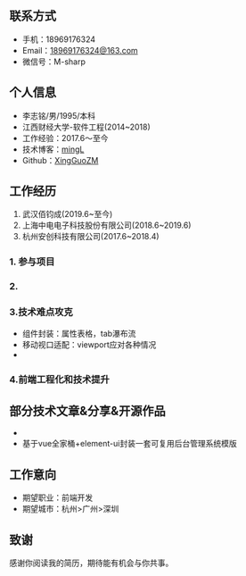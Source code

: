 
联系方式
---
- 手机：18969176324
- Email：18969176324@163.com
- 微信号：M-sharp

个人信息
---
- 李志铭/男/1995/本科
- 江西财经大学-软件工程(2014~2018)
- 工作经验：2017.6～至今
- 技术博客：[mingL](https://www.cnblogs.com/xingguozhiming/)
- Github：[XingGuoZM](https://github.com/XingGuoZM)

工作经历
---
1. 武汉佰钧成(2019.6~至今)
2. 上海中电电子科技股份有限公司(2018.6~2019.6)
3. 杭州安创科技有限公司(2017.6~2018.4)

### 1. 参与项目

### 2. 

### 3.技术难点攻克
  - 组件封装：属性表格，tab瀑布流
  - 移动视口适配：viewport应对各种情况
  - 

### 4.前端工程化和技术提升


部分技术文章&分享&开源作品
---
-
- 基于vue全家桶+element-ui封装一套可复用后台管理系统模版

工作意向
---
- 期望职业：前端开发
- 期望城市：杭州>广州>深圳

致谢
---
感谢你阅读我的简历，期待能有机会与你共事。